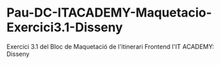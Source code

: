 # Pau-DC-ITACADEMY-Maquetacio-Exercici3.1-Disseny
Exercici 3.1 del Bloc de Maquetació de l'itinerari Frontend l'IT ACADEMY: Disseny
